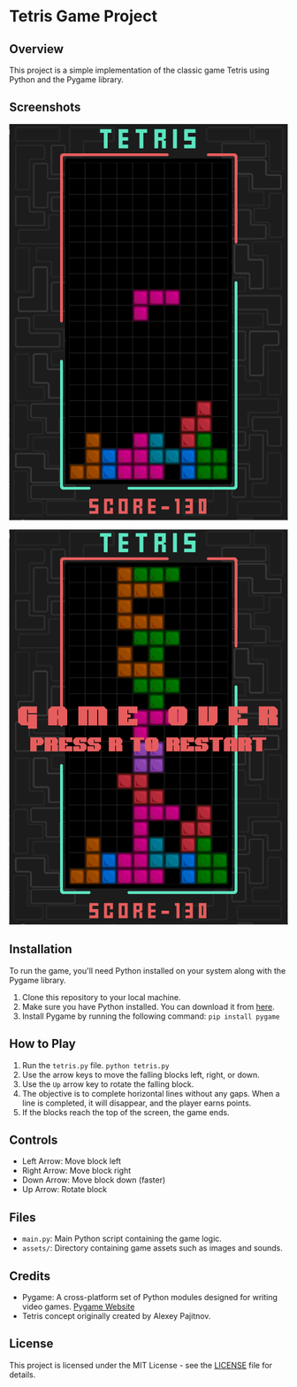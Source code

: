 # Tetris Game Project

## Overview
This project is a simple implementation of the classic game Tetris using Python and the Pygame library.

## Screenshots

<p align="center">
  <img src="Assets/Screenshots/Gameplay.png" alt="Gameplay"/>
</p><p align="center">
  <img src="Assets/Screenshots/GameOver.png" alt="Game Over"/>
</p>

## Installation
To run the game, you'll need Python installed on your system along with the Pygame library.

1. Clone this repository to your local machine.
2. Make sure you have Python installed. You can download it from [here](https://www.python.org/downloads/).
3. Install Pygame by running the following command: ``pip install pygame``

## How to Play
1. Run the `tetris.py` file.
    ``python tetris.py``
2. Use the arrow keys to move the falling blocks left, right, or down.
3. Use the `Up` arrow key to rotate the falling block.
4. The objective is to complete horizontal lines without any gaps. When a line is completed, it will disappear, and the player earns points.
5. If the blocks reach the top of the screen, the game ends.

## Controls
- Left Arrow: Move block left
- Right Arrow: Move block right
- Down Arrow: Move block down (faster)
- Up Arrow: Rotate block

## Files
- `main.py`: Main Python script containing the game logic.
- `assets/`: Directory containing game assets such as images and sounds.

## Credits
- Pygame: A cross-platform set of Python modules designed for writing video games. [Pygame Website](https://www.pygame.org/)
- Tetris concept originally created by Alexey Pajitnov.

## License
This project is licensed under the MIT License - see the [LICENSE](LICENSE) file for details.

